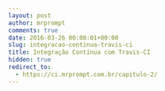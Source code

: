 ```yaml
---
layout: post
author: mrprompt
comments: true
date: 2016-03-26 00:00:01+00:00
slug: integracao-continua-travis-ci
title: Integração Contínua com Travis-CI
hidden: true
redirect_to:
  - https://ci.mrprompt.com.br/capitulo-2/
---
```

